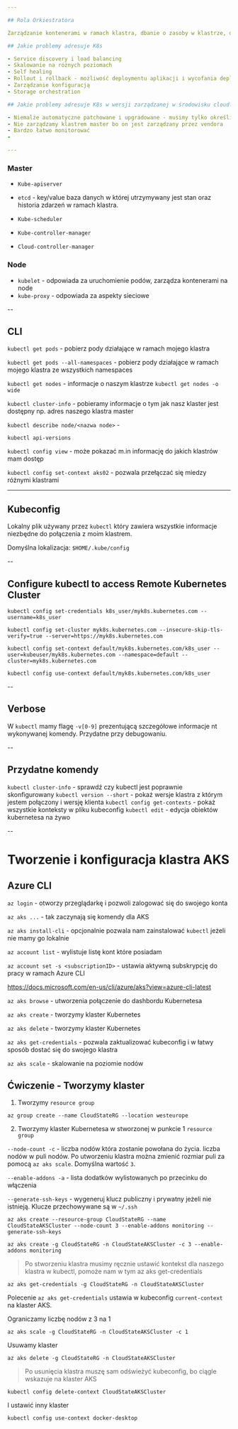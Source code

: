 ```yaml
---

## Rola Orkiestratora

Zarządzanie kontenerami w ramach klastra, dbanie o zasoby w klastrze, deployment, skalowanie, monitoring czy dostęp.

## Jakie problemy adresuje K8s

- Service discovery i load balancing
- Skalowanie na różnych poziomach
- Self healing
- Rollout i rollback - możliwość deploymentu aplikacji i wycofania deploymentu aplikacji jeżeli ten się nie powiódł. Możliwość trzymaniu kilku różnych wersji aplikacji na tym samym klastrze.
- Zarządzanie konfiguracją
- Storage orchestration

## Jakie problemy adresuje K8s w wersji zarządzanej w środowisku cloud?

- Niemalże automatyczne patchowane i upgradowane - musimy tylko określić kiedy to upgrade ma być zastosowany
- Nie zarządzamy klastrem master bo on jest zarządzany przez vendora
- Bardzo łatwo monitorować
-

---
```


### Master

- `Kube-apiserver`

- `etcd` - key/value baza danych w której utrzymywany jest stan oraz historia zdarzeń w ramach klastra.

- `Kube-scheduler`

- `Kube-controller-manager`

- `Cloud-controller-manager`

### Node

- `kubelet` - odpowiada za uruchomienie podów, zarządza kontenerami na node
- `kube-proxy` - odpowiada za aspekty sieciowe

--

## CLI

`kubectl get pods` - pobierz pody działające w ramach mojego klastra

`kubectl get pods --all-namespaces` - pobierz pody działające w ramach mojego klastra ze wszystkich namespaces

`kubectl get nodes` - informacje o naszym klastrze
`kubectl get nodes -o wide`

`kubectl cluster-info` - pobieramy informacje o tym jak nasz klaster jest dostępny np. adres naszego klastra master

`kubectl describe node/<nazwa node>` -

`kubectl api-versions`

`kubectl config view` - może pokazać m.in informację do jakich klastrów mam dostęp

`kubectl config set-context aks02` - pozwala przełączać się miedzy różnymi klastrami

---

## Kubeconfig

Lokalny plik używany przez `kubectl` który zawiera wszystkie informacje niezbędne do połączenia z moim klastrem.

Domyślna lokalizacja: `$HOME/.kube/config`

--

## Configure kubectl to access Remote Kubernetes Cluster

`kubectl config set-credentials k8s_user/myk8s.kubernetes.com --username=k8s_user`

`kubectl config set-cluster myk8s.kubernetes.com --insecure-skip-tls-verify=true --server=https://myk8s.kubernetes.com`

`kubectl config set-context default/myk8s.kubernetes.com/k8s_user --user=kubeuser/myk8s.kubernetes.com --namespace=default --cluster=myk8s.kubernetes.com`

`kubectl config use-context default/myk8s.kubernetes.com/k8s_user`

--

## Verbose

W `kubectl` mamy flagę `-v[0-9]` prezentującą szczegółowe informacje nt wykonywanej komendy. Przydatne przy debugowaniu.

--

## Przydatne komendy

`kubectl cluster-info` - sprawdź czy kubectl jest poprawnie skonfigurowany
`kubectl version --short` - pokaż wersje klastra z którym jestem połączony i wersję klienta
`kubectl config get-contexts` - pokaż wszystkie konteksty w pliku kubeconfig
`kubectl edit` - edycja obiektów kubernetesa na żywo

--

# Tworzenie i konfiguracja klastra AKS

## Azure CLI

`az login` - otworzy przeglądarkę i pozwoli zalogować się do swojego konta

`az aks ...` - tak zaczynają się komendy dla AKS

`az aks install-cli` - opcjonalnie pozwala nam zainstalować `kubectl` jeżeli nie mamy go lokalnie

`az account list` - wylistuje listę kont które posiadam

`az account set -s <subscriptionID>` - ustawia aktywną subskrypcję do pracy w ramach Azure CLI

https://docs.microsoft.com/en-us/cli/azure/aks?view=azure-cli-latest

`az aks browse` - utworzenia połączenie do dashbordu Kubernetesa

`az aks create` - tworzymy klaster Kubernetes

`az aks delete` - tworzymy klaster Kubernetes

`az aks get-credentials` - pozwala zaktualizować kubeconfig i w łatwy sposób dostać się do swojego klastra

`az aks scale` - skalowanie na poziomie nodów

## Ćwiczenie - Tworzymy klaster

1. Tworzymy `resource group`

`az group create --name CloudStateRG --location westeurope`

2. Tworzymy klaster Kubernetesa w stworzonej w punkcie 1 `resource group`

`--node-count -c` - liczba nodów która zostanie powołana do życia. liczba nodów w puli nodów. Po utworzeniu klastra można zmienić rozmiar puli za pomocą `az aks scale`. Domyślna wartość `3`.

`--enable-addons -a` - lista dodatków wylistowanych po przecinku do włączenia

`--generate-ssh-keys` - wygeneruj klucz publiczny i prywatny jeżeli nie istnieją. Klucze przechowywane są w `~/.ssh`

`az aks create --resource-group CloudStateRG --name CloudStateAKSCluster --node-count 3 --enable-addons monitoring --generate-ssh-keys`

`az aks create -g CloudStateRG -n CloudStateAKSCluster -c 3 --enable-addons monitoring`

> Po stworzeniu klastra musimy ręcznie ustawić kontekst dla naszego klastra w kubectl, pomoże nam w tym az aks get-credentials

`az aks get-credentials -g CloudStateRG -n CloudStateAKSCluster`

Polecenie `az aks get-credentials` ustawia w kubeconfig `current-context` na klaster AKS.

Ograniczamy liczbę nodów z 3 na 1

`az aks scale -g CloudStateRG -n CloudStateAKSCluster -c 1`

Usuwamy klaster

`az aks delete -g CloudStateRG -n CloudStateAKSCluster`

> Po usunięcia klastra muszę sam odświeżyć kubeconfig, bo ciągle wskazuje na klaster AKS

`kubectl config delete-context CloudStateAKSCluster`

I ustawić inny klaster

`kubectl config use-context docker-desktop`
